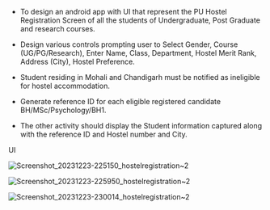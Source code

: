 - To design an android app with UI that represent the PU Hostel Registration Screen of all the students of Undergraduate, Post Graduate and research courses.

- Design various controls prompting user to Select Gender, Course (UG/PG/Research), Enter Name, Class, Department, Hostel Merit Rank, Address (City), Hostel Preference.

- Student residing in Mohali and Chandigarh must be notified as ineligible for hostel accommodation.

- Generate reference ID for each eligible registered candidate BH/MSc/Psychology/BH1.

- The other activity should display the Student information captured along with the reference ID and Hostel number and City.
  
 UI
  
 ![Screenshot_20231223-225150_hostelregistration~2](https://github.com/Muskan-Thakur/Hostel-Registration-Form/assets/106293646/3b030e5c-eb7a-4e97-b7a5-e1d1d5b943d8)

  ![Screenshot_20231223-225950_hostelregistration~2](https://github.com/Muskan-Thakur/Hostel-Registration-Form/assets/106293646/4801cbf9-111c-4e7e-a9f7-82f39f05fb87)

![Screenshot_20231223-230014_hostelregistration~2](https://github.com/Muskan-Thakur/Hostel-Registration-Form/assets/106293646/509e87fd-f5ee-4cdb-8ffb-3879d203980c)


